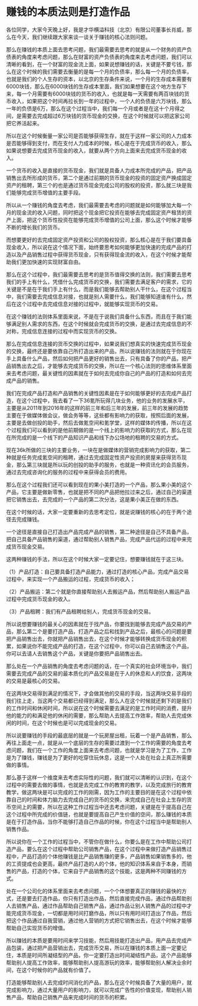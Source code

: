 # 赚钱的本质法则是打造作品

各位同学，大家今天晚上好，我是才华横溢科技（北京）有限公司董事长肖威，那么在今天，我们继续跟大家来谈一谈关于赚钱的核心法则问题。

那么在赚钱的本质上面去思考问题，我们最需要去思考的就是从一个财务的资产负债表的角度来考虑问题，那么在财富的资产负债表的角度来去考虑问题，我们可以清晰的看到，在一个财富的现金流上面，如果说想赚钱的话，关键是不要亏钱，那么在这个时候的我们需要去衡量的是每一个月的负债率，那么每一个月的负债率，也就是我们的个人生存的资本，以北京的生存条件来说，一个月的生存成本需要有6000块钱，那么在6000块钱的生存成本里面，我们如果想要在这个地方生存下来，每一个月需要有6000块钱的货币的收入，也就是每一天需要有两百块钱的货币收入，如果把这个时间再拉长到一年的过程中，一个人的负债是六万块钱，那么一年的负债是6万，那么在这个过程当中，我们每一个月或者是在这十个月得之间，是需要去完成超过6万块钱的货币现金的交换，在这个时候就可以把这家公司把它养活起来。

所以在这个时候衡量一家公司是否能够获得生存，就在于这样一家公司的人力成本是否能够得到支付，而在支付人力成本的时候，核心是在于完成货币的收入，那么如果说想要去完成货币现金的收入，就要从两个方向上面来去完成货币现金的收入。

一个货币的收入是直接的货币现金，我们就是具备人力成本所完成的产品，把产品销售出去所形成的货币，第二个是通过前期的货币现金的投资的固定资产换成固定资产的租聘，第三个的也是通过货币现金完成公司的股权的投资，那么就三块是我们能够完成货币增值的主要手段。

所以从一个赚钱的角度去考虑，我们最需要去考虑的问题就是如何能够加大每一个月的现金流的收入问题，同时把这个现金把它投资在能够去完成固定资产租赁的资产上面，把这个货币性投资在能够完成货币增值的公司上面，那么这个时候才能够不断的增长我们的货币。

而想要更好的去完成固定资产投资和公司的股权投资，那么核心是在于我们要具备现金收入，所以说在这个情况下面，始终要思考如何能够更加快速的完成产品的打造以及产品销售过程中获得货币现金，只有获得现金流的收入，在这个时候才能帮助我们更加快速的实现财富自由。

那么在这个过程中，我们最需要去思考的是货币值得交换的法则，我们需要去思考我们的手上有什么，凭借什么完成货币的交换，我们需要去满足客户的需求，它的关键是不是在于我们手上有什么，而是我们能够去帮助别人干什么，在这个过程当中，我们需要去完成信息对接，也就是别人需要什么，我们能够知道谁有什么，然后在这个过程中去完成信息对接的过程中，就能够实现货币的交易。

在这个赚钱的法则体系里面来说，不是在于说我们具备什么东西，而且在于我们能够满足别人需求的东西，在这个时候就会完成货币的交换，是通过去完成信息的不对称，完成信息连接的过程中而实现货币的交换。

那么在完成信息连接的货币交换的过程中，如果说我们想真实的快速完成货币现金的交换，最终还是要依靠自己所打造出来的产品，所以说赚钱的法则就在于你现在手上具备什么产品，然后如何把产品更好的销售出去，只有具备了你的产品，把产品销售出去之后，才能够去完成货币的交换，所以在一个核心法则的思维体系里面来去考虑问题，最关键性的因素就在于如何去完成你自己的产品的打造和如何去完成产品的销售。

我们在完成产品打造和产品销售的关键性因素是在于如何能够更好的去完成产品打造，在这个过程中，我去看了一下36氪所玩得几块业务，他的业务的发展水平，主要是从2011年到2016年的这样的前三年和后三年的发展，前三年的发展的趋势主要在于做媒体做会议，做会务等等，这些都有影响力的获取，按照后面的发展，主要是去做创投的助手，然后去做氪空间和氪学堂，这样的媒体的传播，所以在这个过程我们可以看到的是他前期做的是一个线上的影响力的获取的方式，那么在现在所完成的是一个线下的产品知识产品和线下办公场地的租聘的交易的方式。

现在36k所做的三块的主要业务，一块在是做媒体的营销完成影响力的获取，第二种就是任务完成氪空间的租聘，通过去完成固定性资产投资的房屋来获得货币现金，那么第三块就是所以玩的创投的助手的服务，也就是一种资讯化的会员服务，通过去完成咨询化的服务的过程中来获得会员的费用。

那么在这个过程我们还可以看到现在的果小美打造的一个产品，那么果小美的这个产品，它主要是做新零售，也就是把不同的产品把他拉过来之后，通过自己的渠道把它销售出去，去完成的一个产品的第二次分法，这是果小美正在做的东西。

在这个时候的话，大家一定要重新的去思考定位，就是说赚钱的核心的在于两个途径去完成赚钱。

一个途径是直接自己打造出产品完成产品的销售，第二种途径是自己不具备产品，把自己具备产品销售的渠道，通过帮助别人销售产品，完成产品代运的过程中来完成货币现金交易。

这两种赚钱的手法，所以在这个时候大家一定要记住，想要赚钱就在于这三块。

（1）产品打造：自己要具备打造产品能力，通过打造的核心产品，完成产品交易过程中，来实现一个产品搬运的过程，完成货币的收入；

（2）产品搬运：第二个就是你直接帮助别人去搬运产品，然后帮助别人搬运产品过程中完成货币现金的收入。

（3）产品租聘：我们有产品租聘给别人，完成货币现金的交易。

所以说想要赚钱的最关心的因素就在于找产品，你要找到能够去完成产品交易的产品，那么第二个是要打造产品，打造产品之后和找到产品之后，最核心的问题是要把产品销售出去，你就把产品销售出去，在这个时候才能够转换成货币现金的积累，如果说你不能完成产品的打造，在这个过程中，你可以自己去销售这个产品，你可以去请人去销售这个产品，关键是你要把产品销售出去。

那么处在一个产品销售的角度去考虑问题的话，在一个真实的社会环境当中，我们需要去完成产品的交易的最本质化的产品交易是在于人的休息和人的饮食，这两块的交易是最核心的交易。

在这两块交易得到满足的情况下，才会做其他的交易的手段，当这两块交易手段的我们往上走，当这两个交易都已经得到满足，那么人在这个时候就还剩下的是我们的工作时间和休闲时间，所以说在这个时候需要去满足的是工作时间的消费，提升他的能力的和满足他的休闲的需要，那么帮助人去提高工作效率，帮助人去完成休闲的时间，在这个时候也是可以完成现金的交易。

所以说要赚钱的手段的最底层的就是一个玩房屋出租，玩着一个是产品销售，那么再往上面走一点，就是从一个底层的生存的需要过渡到一个工作的需要的角度去考虑问题，我们在一个工作的角度上面来去考虑问题，也就是学习是为了工作，工作是为了赚钱，赚钱是为了更好的吃穿住玩休息，这是一个人处在社会上真正所需要做的事情。

那么基于这样一个维度来去考虑实际性的问题，我们就可以清晰的认识到，在这个过程中的需要去做的事情，也就是去完成工作的教育的教学，以及完成旅行的教育教学，做这两块是可以完成的工作的刚需，因为工作的主要目的是在这个过程中依靠自己的时间和体力脑力去完成自己的货币的交换，来完成自己在社会上生存的货币空间上的需要，所以在这种工作过程当中还去考虑问题，关键是在于提高自己在这个过程中所完成的价值链，也就是要提高自己产生价值的空间，那么赚钱的本质是在于打造作品，当你不能够打造自己作品的时候，你在这个过程当中是帮助别人销售作品。

所以说你在一个工作的过程当中，不管你在做什么，你要么是在工作中帮助公司打造产品，要么在这个过程中帮助公司销售产品，在这个过程中来做打造产品销售过程中，产品打造的个体他赚钱是比产品销售赚的更多，产品销售如果销售多的，他的工资提成也会更高，最终产品打造的人的个体，他的知识体系来自于本身，而销售的产品，打造的个体，它来自于产品销售的这个技能，这是两种不同赚钱的方式。

处在一个公司化的体系里面来去考虑问题，一个个体想要真正的赚钱的最快的方式，还是要去打造作品，你只有打造出作品，然后直接完成作品，通过作品帮助别人去销售产品，通过作品帮助自己销售产品，通过作品让别人销售产品的过程中才能完成货币现金，一切都是用时间打磨作品，所以只有用时间打造出了作品，然后把这个作品通过自我营销，通过他人营销的方式把它销售出去，在这个时候才能够帮助自己实现货币的增值。

所以赚钱的本质是要用时间来学习技能，然后用技能打造出产品，用产品去完成产品包装，通过把产品营销出去，完成货币交易，所以在赚钱的本质上面一定要记住，本质是时间所凝结型的产品，你一定要打造出时间凝结性产品，这个产品能够帮助别人提高工作效率，能够帮助别人提高游玩的效率，能够帮助别人解决业余时间，在这个时候你的产品就有价值了。

打造能够帮助别人去完成时间消化的产品，那么在这个时候具备了大量的用户，就完成影响力，通过大量用户的影响力，就可以完成广告性的价值变现，帮助别人销售产品，帮助自己销售产品来完成时间的货币的积累。
